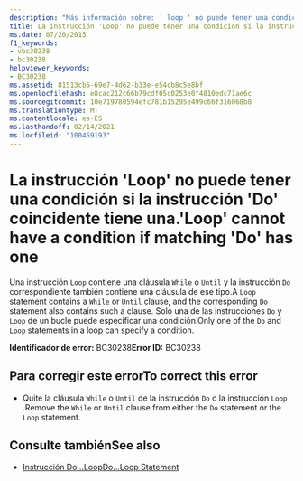```yaml
---
description: "Más información sobre: ' loop ' no puede tener una condición si la ' do ' coincidente tiene una"
title: La instrucción 'Loop' no puede tener una condición si la instrucción 'Do' coincidente tiene una.
ms.date: 07/20/2015
f1_keywords:
- vbc30238
- bc30238
helpviewer_keywords:
- BC30238
ms.assetid: 81513cb5-69e7-4d62-b33e-e54cb8c5e8bf
ms.openlocfilehash: e8cac212c66b79cdf05c0253e0f4810edc71ae6c
ms.sourcegitcommit: 10e719780594efc781b15295e499c66f316068b8
ms.translationtype: MT
ms.contentlocale: es-ES
ms.lasthandoff: 02/14/2021
ms.locfileid: "100469193"
---
```

# <a name="loop-cannot-have-a-condition-if-matching-do-has-one"></a><span data-ttu-id="36d99-103">La instrucción 'Loop' no puede tener una condición si la instrucción 'Do' coincidente tiene una.</span><span class="sxs-lookup"><span data-stu-id="36d99-103">'Loop' cannot have a condition if matching 'Do' has one</span></span>

<span data-ttu-id="36d99-104">Una instrucción `Loop` contiene una cláusula `While` o `Until` y la instrucción `Do` correspondiente también contiene una cláusula de ese tipo.</span><span class="sxs-lookup"><span data-stu-id="36d99-104">A `Loop` statement contains a `While` or `Until` clause, and the corresponding `Do` statement also contains such a clause.</span></span> <span data-ttu-id="36d99-105">Solo una de las instrucciones `Do` y `Loop` de un bucle puede especificar una condición.</span><span class="sxs-lookup"><span data-stu-id="36d99-105">Only one of the `Do` and `Loop` statements in a loop can specify a condition.</span></span>  
  
 <span data-ttu-id="36d99-106">**Identificador de error:** BC30238</span><span class="sxs-lookup"><span data-stu-id="36d99-106">**Error ID:** BC30238</span></span>  
  
## <a name="to-correct-this-error"></a><span data-ttu-id="36d99-107">Para corregir este error</span><span class="sxs-lookup"><span data-stu-id="36d99-107">To correct this error</span></span>  
  
- <span data-ttu-id="36d99-108">Quite la cláusula `While` o `Until` de la instrucción `Do` o la instrucción `Loop` .</span><span class="sxs-lookup"><span data-stu-id="36d99-108">Remove the `While` or `Until` clause from either the `Do` statement or the `Loop` statement.</span></span>  
  
## <a name="see-also"></a><span data-ttu-id="36d99-109">Consulte también</span><span class="sxs-lookup"><span data-stu-id="36d99-109">See also</span></span>

- [<span data-ttu-id="36d99-110">Instrucción Do...Loop</span><span class="sxs-lookup"><span data-stu-id="36d99-110">Do...Loop Statement</span></span>](../language-reference/statements/do-loop-statement.md)
